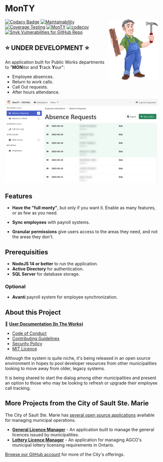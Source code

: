 # MonTY

<img src="public/images/monty-big.svg" alt="Monty" align="right" style="height:200px" />

[![Codacy Badge](https://app.codacy.com/project/badge/Grade/772303e121fb467d9c1fc0c7fb4c53d6)](https://app.codacy.com/gh/cityssm/MonTY/dashboard?utm_source=gh&utm_medium=referral&utm_content=&utm_campaign=Badge_grade)
[![Maintainability](https://api.codeclimate.com/v1/badges/e5f9a6caa7b2d3ebd16c/maintainability)](https://codeclimate.com/github/cityssm/MonTY/maintainability)
[![Coverage Testing](https://github.com/cityssm/MonTY/actions/workflows/coverage.yml/badge.svg)](https://github.com/cityssm/MonTY/actions/workflows/coverage.yml)
[![MonTY](https://img.shields.io/endpoint?url=https://cloud.cypress.io/badge/simple/szu5cb/main&style=flat&logo=cypress)](https://cloud.cypress.io/projects/szu5cb/runs)
[![codecov](https://codecov.io/gh/cityssm/MonTY/branch/main/graph/badge.svg?token=21LFC3U1Q2)](https://codecov.io/gh/cityssm/MonTY)
[![Snyk Vulnerabilities for GitHub Repo](https://img.shields.io/snyk/vulnerabilities/github/cityssm/MonTY)](https://app.snyk.io/org/cityssm/project/a2511a35-9290-4424-ad6c-669a8d1566d4)

## ⭐ UNDER DEVELOPMENT ⭐

An application built for Public Works departments to
"**MON**itor and **T**rack **Y**our":

- Employee absences.
- Return to work calls.
- Call Out requests.
- After hours attendance.

![Absence Requests](docs/images/attendanceAbsences.png)

## Features

- **Have the "full monty"**, but only if you want it.
  Enable as many features, or as few as you need.

- **Sync employees** with payroll systems.

- **Granular permissions** give users access to the areas they need,
  and not the areas they don't.

## Prerequisities

- **NodeJS 14 or better** to run the application.
- **Active Directory** for authentication.
- **SQL Server** for database storage.

### Optional

- **Avanti** payroll system for employee synchronization.

## About this Project

📘 **[User Documentation (In The Works)](https://cityssm.github.io/MonTY/docs/)**

- [Code of Conduct](CODE_OF_CONDUCT.md)
- [Contributing Guidelines](CONTRIBUTING.md)
- [Security Policy](SECURITY.md)
- [MIT Licence](LICENSE.md)

Although the system is quite niche, it's being released in an open source environment in hopes to pool developer resources from other municipalities looking to move away from older, legacy systems.

It is being shared to start the dialog among other municipalities and present an option to those who may be looking to refresh or upgrade their employee call tracking.

## More Projects from the City of Sault Ste. Marie

The City of Sault Ste. Marie has [several open source applications](https://cityssm.github.io/) available
for managing municipal operations.

- **[General Licence Manager](https://github.com/cityssm/general-licence-manager)** - An application built to manage the general licences issued by municipalities.
- **[Lottery Licence Manager](https://github.com/cityssm/lottery-licence-manager)** - An application for managing AGCO's municipal lottery licensing requirements in Ontario.

[Browse our GitHub account](https://github.com/cityssm/) for more of the City's offerings.
